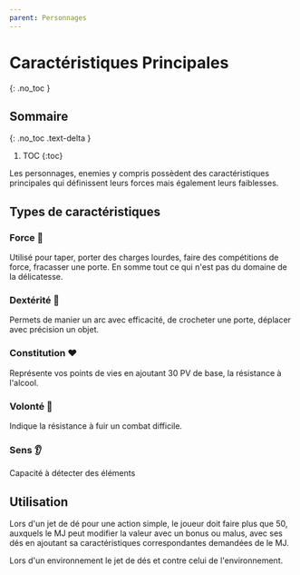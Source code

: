 ```yaml
---
parent: Personnages
---
```


# Caractéristiques Principales

{: .no_toc }

<!-- prettier-ignore-start -->
## Sommaire
{: .no_toc .text-delta }

1. TOC
{:toc}

<!-- prettier-ignore-end -->

Les personnages, enemies y compris possèdent des caractéristiques principales
qui définissent leurs forces mais également leurs faiblesses.

## Types de caractéristiques

### Force 💪

Utilisé pour taper, porter des charges lourdes, faire des compétitions
de force, fracasser une porte. En somme tout ce qui n'est pas du domaine
de la délicatesse.

### Dextérité 🎯

Permets de manier un arc avec efficacité, de crocheter une porte, déplacer
avec précision un objet.

### Constitution ❤️

Représente vos points de vies en ajoutant 30 PV de base, la résistance à l'alcool.

### Volonté 🧠

Indique la résistance à fuir un combat difficile.

### Sens 👂

Capacité à détecter des éléments

## Utilisation

Lors d'un jet de dé pour une action simple, le joueur doit faire plus que 50, auxquels le MJ peut modifier la valeur avec un bonus ou malus, avec ses dés en ajoutant sa caractéristiques correspondantes demandées de le MJ.

Lors d'un environnement le jet de dés et contre celui de l'environnement.
